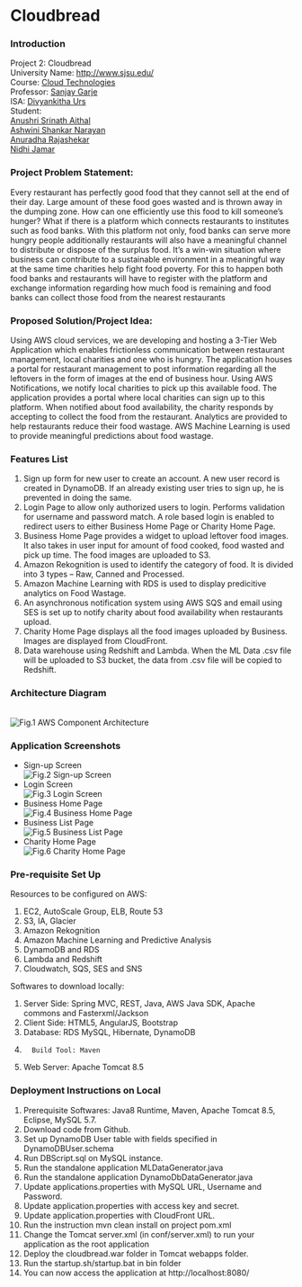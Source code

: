 # Cloudbread

### Introduction
Project 2: Cloudbread</br>
University Name: http://www.sjsu.edu/</br>
Course: [Cloud Technologies](http://info.sjsu.edu/web-dbgen/catalog/courses/CMPE281.html)</br>
Professor: [Sanjay Garje](https://www.linkedin.com/in/sanjaygarje/)</br>
ISA: [Divyankitha Urs](https://www.linkedin.com/in/divyankithaurs/)</br>
Student:<br> [Anushri Srinath Aithal](https://www.linkedin.com/in/anushri-aithal/)</br>
         [Ashwini Shankar Narayan](https://www.linkedin.com/in/ashwinisnv/)</br>
         [Anuradha Rajashekar](https://www.linkedin.com/in/anu-rajashekar-4b950092/)</br>
         [Nidhi Jamar](https://www.linkedin.com/in/nidhijamar/)</br>

### Project Problem Statement:
Every restaurant has perfectly good food that they cannot sell at the end of their day. Large amount of these food goes wasted and is thrown away in the dumping zone. How can one efficiently use this food to kill someone’s hunger? What if there is a platform which connects restaurants to institutes such as food banks. With this platform not only, food banks can serve more hungry people additionally restaurants will also have a meaningful channel to distribute or dispose of the surplus food. It’s a win-win situation where business can contribute to a sustainable environment in a meaningful way at the same time charities help fight food poverty.     For this to happen both food banks and restaurants will have to register with the platform and exchange information regarding how much food is remaining and food banks can collect those food from the nearest restaurants

### Proposed Solution/Project Idea:
Using AWS cloud services, we are developing and hosting a 3-Tier Web Application which enables frictionless communication between restaurant management, local charities and one who is hungry.
The application houses a portal for restaurant management to post information regarding all the leftovers in the form of images at the end of business hour. Using AWS Notifications, we notify local charities to pick up this available food. 
The application provides a portal where local charities can sign up to this platform. When notified about food availability, the charity responds by accepting to collect the food from the restaurant.
Analytics are provided to help restaurants reduce their food wastage. AWS Machine Learning is used to provide meaningful predictions about food wastage.
###	Features List
1.	Sign up form for new user to create an account. A new user record is created in DynamoDB. If an already existing user tries to sign up, he is prevented in doing the same.
2.	Login Page to allow only authorized users to login. Performs validation for username and password match. A role based login is enabled to redirect users to either Business Home Page or Charity Home Page. 
3.	Business Home Page provides a widget to upload leftover food images. It also takes in user input for amount of food cooked, food wasted and pick up time. The food images are uploaded to S3.
4.	Amazon Rekognition is used to identify the category of food. It is divided into 3 types – Raw, Canned and Processed.
5.	Amazon Machine Learning with RDS is used to display predicitive analytics on Food Wastage.
6.	An asynchronous notification system using AWS SQS and email using SES is set up to notify charity about food availability when restaurants upload.
7.	Charity Home Page displays all the food images uploaded by Business. Images are displayed from CloudFront.
8.	Data warehouse using Redshift and Lambda. When the ML Data .csv file will be uploaded to S3 bucket, the data from .csv file will be copied to Redshift.

### Architecture Diagram
<br/>![Fig.1 AWS Component Architecture](https://user-images.githubusercontent.com/1582196/33578099-32932c56-d8fa-11e7-8a3d-0a2b7803df4e.png)<br/>
### Application Screenshots
- Sign-up Screen
<br>![Fig.2 Sign-up Screen](https://user-images.githubusercontent.com/1582196/33578216-b5def586-d8fa-11e7-89bf-78c8b5577ceb.png)</br>
- Login Screen
<br>![Fig.3 Login Screen](https://user-images.githubusercontent.com/1582196/33578217-b9880c36-d8fa-11e7-8ce7-6570ab6927cb.png)</br>
- Business Home Page
<br>![Fig.4 Business Home Page](https://user-images.githubusercontent.com/1582196/33578231-be94590a-d8fa-11e7-92bd-09ec0d7d8836.png)</br>
- Business List Page
<br>![Fig.5 Business List Page](https://user-images.githubusercontent.com/1582196/33578235-c17b7766-d8fa-11e7-9169-2a619798a47d.png)</br>
- Charity Home Page
<br>![Fig.6 Charity Home Page](https://user-images.githubusercontent.com/1582196/33578236-c420c872-d8fa-11e7-816a-9c020d7a8c93.png)</br>
### Pre-requisite Set Up

Resources to be configured on AWS:
1. EC2, AutoScale Group, ELB, Route 53
2. S3, IA, Glacier
3. Amazon Rekognition
4. Amazon Machine Learning and Predictive Analysis
5. DynamoDB and RDS
6. Lambda and Redshift
7. Cloudwatch, SQS, SES and SNS

Softwares to download locally:
1.	Server Side: Spring MVC, REST, Java, AWS Java SDK, Apache commons and Fasterxml/Jackson
2.	Client Side: HTML5, AngularJS, Bootstrap
3.	Database: RDS MySQL, Hibernate, DynamoDB
4.       Build Tool: Maven
5.	Web Server: Apache Tomcat 8.5






### Deployment Instructions on Local
1.	Prerequisite Softwares: Java8 Runtime, Maven, Apache Tomcat 8.5, Eclipse, MySQL 5.7.
2.	Download code from Github.
3.	Set up DynamoDB User table with fields specified in DynamoDBUser.schema
4.	Run DBScript.sql on MySQL instance.
5.	Run the standalone application MLDataGenerator.java
6.	Run the standalone application DynamoDbDataGenerator.java
7.	Update applications.properties with MySQL URL, Username and Password.
8.	Update application.properties with access key and secret.
9.	Update application.properties with CloudFront URL.
10.	Run the instruction mvn clean install on project pom.xml
11.	Change the Tomcat server.xml (in conf/server.xml) <host> to run your application as the root application
12.	Deploy the cloudbread.war folder in Tomcat webapps folder.
13.	Run the startup.sh/startup.bat in bin folder
14.	You can now access the application at http://localhost:8080/




